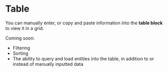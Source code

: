 # Table

You can manually enter, or copy and paste information into the **table block** to view it in a grid.

Coming soon:

- Filtering
- Sorting
- The ability to query and load entities into the table, in addition to or instead of manually inputted data
